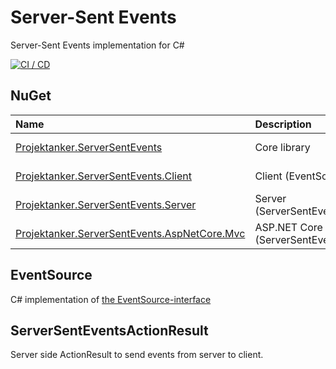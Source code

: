 # Server-Sent Events
Server-Sent Events implementation for C#

[![CI / CD](https://github.com/Projektanker/server-sent-events/actions/workflows/ci-cd.yml/badge.svg)](https://github.com/Projektanker/server-sent-events/actions/workflows/ci-cd.yml)

## NuGet
| Name | Description | Version |
|:-|:-|:-|
| [Projektanker.ServerSentEvents](https://www.nuget.org/packages/Projektanker.ServerSentEvents/) | Core library | ![Nuget](https://img.shields.io/nuget/v/Projektanker.ServerSentEvents) |
| [Projektanker.ServerSentEvents.Client](https://www.nuget.org/packages/Projektanker.ServerSentEvents.Client/) | Client (EventSource) | ![Nuget](https://img.shields.io/nuget/v/Projektanker.ServerSentEvents.Client) |
| [Projektanker.ServerSentEvents.Server](https://www.nuget.org/packages/Projektanker.ServerSentEvents.Server/) | Server  (ServerSentEventsWriter) | ![Nuget](https://img.shields.io/nuget/v/Projektanker.ServerSentEvents.Server) |
| [Projektanker.ServerSentEvents.AspNetCore.Mvc](https://www.nuget.org/packages/Projektanker.ServerSentEvents.AspNetCore.Mvc/) | ASP&period;NET Core (ServerSentEventsActionResult) | ![Nuget](https://img.shields.io/nuget/v/Projektanker.ServerSentEvents.AspNetCore.Mvc) |

## EventSource
C# implementation of [the EventSource-interface](https://html.spec.whatwg.org/multipage/server-sent-events.html#the-eventsource-interface)

## ServerSentEventsActionResult
Server side ActionResult to send events from server to client.
